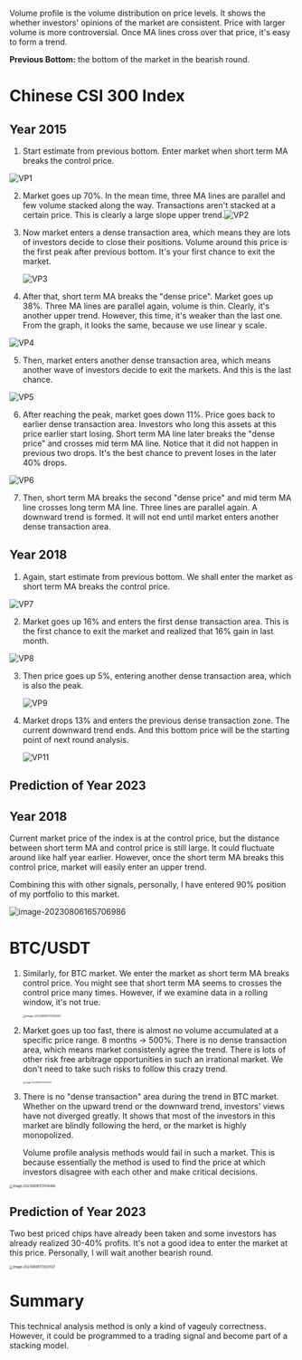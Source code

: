 Volume profile is the volume distribution on price levels. It shows the whether investors' opinions of the market are consistent. Price with larger volume is more controversial. Once MA lines cross over that price, it's easy to form a trend.

**Previous Bottom:** the bottom of the market in the bearish round.

# Chinese CSI 300 Index

## Year 2015

1. Start estimate from previous bottom. Enter market when short term MA breaks the control price.

![VP1](../Figures/VP1.png)

2. Market goes up 70%. In the mean time, three MA lines are parallel and few volume stacked along the way. Transactions aren't stacked at a certain price. This is clearly a large slope upper trend.![VP2](../Figures/VP2.png)

3. Now market enters a dense transaction area, which means they are lots of investors decide to close their positions. Volume around this price is the first peak after previous bottom. It's your first chance to exit the market. 

   ![VP3](../Figures/VP3.png)

4. After that, short term MA breaks the "dense price". Market goes up 38%. Three MA lines are parallel again, volume is thin. Clearly, it's another upper trend. However, this time, it's weaker than the last one. From the graph, it looks the same, because we use linear y scale.

![VP4](../Figures/VP4.png)

5. Then, market enters another dense transaction area, which means another wave of investors decide to exit the markets. And this is the last chance.

![VP5](../Figures/VP5.png)

6. After reaching the peak, market goes down 11%. Price goes back to earlier dense transaction area. Investors who long this assets at this price earlier start losing. Short term MA line later breaks the "dense price" and crosses mid term MA line. Notice that it did not happen in previous two drops. It's the best chance to prevent loses in the later 40% drops.

![VP6](../Figures/VP6.png)

7. Then, short term MA breaks the second "dense price" and mid term MA line crosses long term MA line. Three lines are parallel again. A downward trend is formed. It will not end until market enters another dense transaction area.

## Year 2018

1. Again, start estimate from previous bottom. We shall enter the market as short term MA breaks the control price.

![VP7](../Figures/VP7.png)

2. Market goes up 16% and enters the first dense transaction area. This is the first chance to exit the market and realized that 16% gain in last month.

![VP8](../Figures/VP8.png)

3. Then price goes up 5%, entering another dense transaction area, which is also the peak.

   ![VP9](../Figures/VP9.png)

4. Market drops 13% and enters the previous dense transaction zone. The current downward trend ends. And this bottom price will be the starting point of next round analysis.

   ![VP11](../Figures/VP11.png)

## Prediction of Year 2023

## Year 2018

Current market price of the index is at the control price, but the distance between short term MA and control price is still large. It could fluctuate around like half year earlier. However, once the short term MA breaks this control price, market will easily enter an upper trend.

Combining this with other signals, personally, I have entered 90% position of my portfolio to this market.

![image-20230806165706986](../Figures/VP12.png)

# BTC/USDT

1. Similarly, for BTC market. We enter the market as short term MA breaks control price. You might see that short term MA seems to crosses the control price many times. However, if we examine data in a rolling window, it's not true.

   <img src="../Figures/VP13.png" alt="image-20230806170749363" style="zoom:33%;" />

2. Market goes up too fast, there is almost no volume accumulated at a specific price range. 8 months -> 500%. There is no dense transaction area, which means market consistenly agree the trend. There is lots of other risk free arbitrage opportunities in such an irrational market. We don't need to take such risks to follow this crazy trend.

   <img src="../Figures/VP14.png" alt="image-20230806171032784" style="zoom: 25%;" />

3. There is no "dense transaction" area during the trend in BTC market. Whether on the upward trend or the downward trend, investors' views have not diverged greatly. It shows that most of the investors in this market are blindly following the herd, or the market is highly monopolized.

   Volume profile analysis methods would fail in such a market. This is because essentially the method is used to find the price at which investors disagree with each other and make critical decisions.

<img src="../Figures/VP16.png" alt="image-20230806172014466" style="zoom:40%;" />

## Prediction of Year 2023

Two best priced chips have already been taken and some investors has already realized 30-40% profits. It's not a good idea to enter the market at this price. Personally, I will wait another bearish round.

<img src="../Figures/VP17.png" alt="image-20230806173028137" style="zoom: 40%;" />



# Summary

This technical analysis method is only a kind of vageuly correctness. However, it could be programmed to a trading signal and become part of a stacking model.